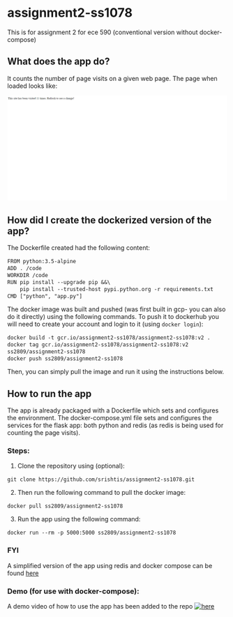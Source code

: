 # assignment2-ss1078
This is for assignment 2 for ece 590 (conventional version without docker-compose)


## What does the app do?
It counts the number of page visits on a given web page. The page when loaded looks like:

![demo app](https://github.com/srishtis/assignment2-ss1078/blob/master/assignment2-ss1078.PNG)


## How did I create the dockerized version of the app?

The Dockerfile created had the following content:

```
FROM python:3.5-alpine
ADD . /code
WORKDIR /code
RUN pip install --upgrade pip &&\
    pip install --trusted-host pypi.python.org -r requirements.txt
CMD ["python", "app.py"]
```

The docker image was built and pushed (was first built in gcp- you can also do it directly) using the following commands. To push it to dockerhub you will need to create your account and login to it (using ```docker login```):

```
docker build -t gcr.io/assignment2-ss1078/assignment2-ss1078:v2 .
docker tag gcr.io/assignment2-ss1078/assignment2-ss1078:v2 ss2809/assignment2-ss1078
docker push ss2809/assignment2-ss1078
```

Then, you can simply pull the image and run it using the instructions below.

## How to run the app
The app is already packaged with a Dockerfile which sets and configures the environment. The docker-compose.yml file sets and configures the services for the flask app: both python and redis (as redis is being used for counting the page visits).

### Steps:

1. Clone the repository using (optional): 

```
git clone https://github.com/srishtis/assignment2-ss1078.git
```

2. Then run the following command to pull the docker image:

```
docker pull ss2809/assignment2-ss1078
```

3. Run the app using the following command:

```
docker run --rm -p 5000:5000 ss2809/assignment2-ss1078
```

### FYI

A simplified version of the app using redis and docker compose can be found [here](https://github.com/srishtis/assignment2-ss1078)

### Demo (for use with docker-compose):

A demo video of how to use the app has been added to the repo [![here](https://img.youtube.com/vi/AiZT15TO7oE/0.jpg)](https://www.youtube.com/watch?v=AiZT15TO7oE)
